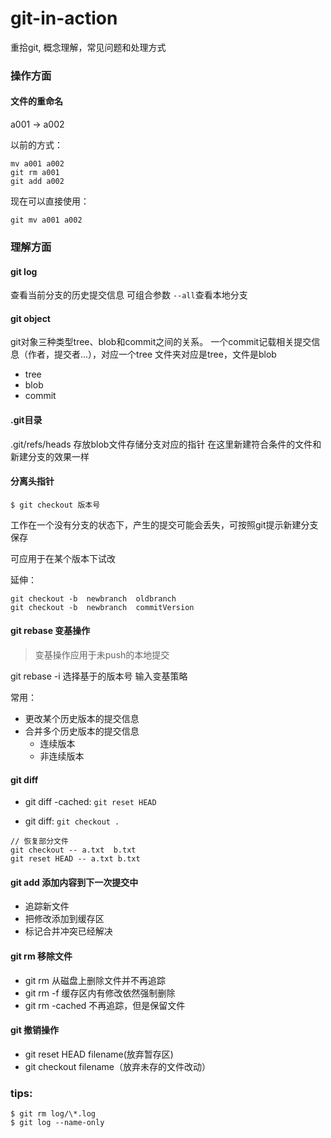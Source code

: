 # git-in-action
重拾git, 概念理解，常见问题和处理方式


### 操作方面
#### 文件的重命名
a001  -> a002

以前的方式：
```
mv a001 a002
git rm a001
git add a002
```

现在可以直接使用：
```
git mv a001 a002
```


### 理解方面
#### git log
查看当前分支的历史提交信息
可组合参数 `--all`查看本地分支

#### git object
git对象三种类型tree、blob和commit之间的关系。
一个commit记载相关提交信息（作者，提交者...），对应一个tree
文件夹对应是tree，文件是blob

+ tree
+ blob
+ commit




#### .git目录
.git/refs/heads
存放blob文件存储分支对应的指针
在这里新建符合条件的文件和新建分支的效果一样

#### 分离头指针

```
$ git checkout 版本号
```

工作在一个没有分支的状态下，产生的提交可能会丢失，可按照git提示新建分支保存

可应用于在某个版本下试改

延伸：
```
git checkout -b  newbranch  oldbranch
git checkout -b  newbranch  commitVersion
```

#### git rebase 变基操作

> 变基操作应用于未push的本地提交

git rebase -i 选择基于的版本号
输入变基策略

常用：

+ 更改某个历史版本的提交信息
+ 合并多个历史版本的提交信息
    - 连续版本
    - 非连续版本


 #### git diff
 
+ git diff -cached: `git reset HEAD`
 
+ git diff: `git checkout .` 

```
// 恢复部分文件
git checkout -- a.txt  b.txt
git reset HEAD -- a.txt b.txt
```

#### git add  添加内容到下一次提交中

+ 追踪新文件
+ 把修改添加到缓存区
+ 标记合并冲突已经解决

#### git rm  移除文件

+ git rm 从磁盘上删除文件并不再追踪
+ git rm -f 缓存区内有修改依然强制删除
+ git rm -cached 不再追踪，但是保留文件

#### git 撤销操作

+ git reset HEAD filename(放弃暂存区)
+ git checkout filename（放弃未存的文件改动）


### tips:
```
$ git rm log/\*.log
$ git log --name-only
```